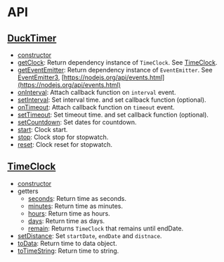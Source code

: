 # API

## [DuckTimer](duck-timer.md)
- [constructor](duck-timer.md#constructor)
- [getClock](duck-timer.md#getclock): Return dependency instance of `TimeClock`. See [TimeClock](time-clock.md).
- [getEventEmitter](duck-timer.md#geteventemitter): Return dependency instance of `EventEmitter`. See [EventEmitter3](https://github.com/primus/eventemitter3#readme),
[https://nodejs.org/api/events.html](https://nodejs.org/api/events.html)
- [onInterval](duck-timer.md#oninterval): Attach callback function on `interval` event.
- [setInterval](duck-timer.md#oninterval): Set interval time. and set callback function (optional).
- [onTimeout](duck-timer.md#ontimeout): Attach callback function on `timeout` event.
- [setTimeout](duck-timer.md#settimeout): Set timeout time. and set callback function (optional).
- [setCountdown](duck-timer.md#setcountdown): Set dates for countdown.
- [start](duck-timer.md#start): Clock start.
- [stop](duck-timer.md#stop): Clock stop for stopwatch.
- [reset](duck-timer.md#reset): Clock reset for stopwatch.

## [TimeClock](time-clock.md)
- [constructor](time-clock.md#constructor)
- getters
  - [seconds](time-clock.md#seconds): Return time as seconds.
  - [minutes](time-clock.md#minutes): Return time as minutes.
  - [hours](time-clock.md#hours): Return time as hours.
  - [days](time-clock.md#days): Return time as days.
  - [remain](time-clock.md#remain): Returns `TimeClock` that remains until endDate.
- [setDistance](time-clock.md#setdistance): Set `startDate`, `endDate` and `distnace`.
- [toData](time-clock.md#todata): Return time to data object.
- [toTimeString](time-clock#totimestring): Return time to string.
